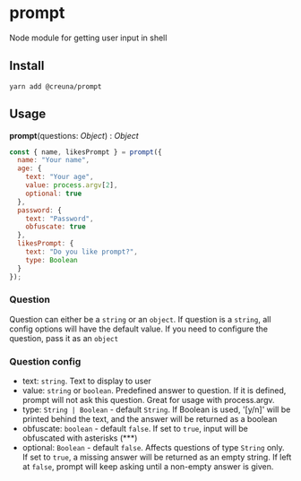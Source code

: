 # prompt

Node module for getting user input in shell

## Install

```
yarn add @creuna/prompt
```

## Usage

**prompt**(questions: _Object_) : _Object_

```js
const { name, likesPrompt } = prompt({
  name: "Your name",
  age: {
    text: "Your age",
    value: process.argv[2],
    optional: true
  },
  password: {
    text: "Password",
    obfuscate: true
  },
  likesPrompt: {
    text: "Do you like prompt?",
    type: Boolean
  }
});
```

### Question

Question can either be a `string` or an `object`. If question is a `string`, all config options will have the default value. If you need to configure the question, pass it as an `object`

### Question config

- text: `string`. Text to display to user
- value: `string` or `boolean`. Predefined answer to question. If it is defined, prompt will not ask this question. Great for usage with process.argv.
- type: `String | Boolean` - default `String`. If Boolean is used, '[y/n]' will be printed behind the text, and the answer will be returned as a boolean
- obfuscate: `boolean` - default `false`. If set to `true`, input will be obfuscated with asterisks (\*\*\*)
- optional: `Boolean` - default `false`. Affects questions of type `String` only. If set to `true`, a missing answer will be returned as an empty string. If left at `false`, prompt will keep asking until a non-empty answer is given.
